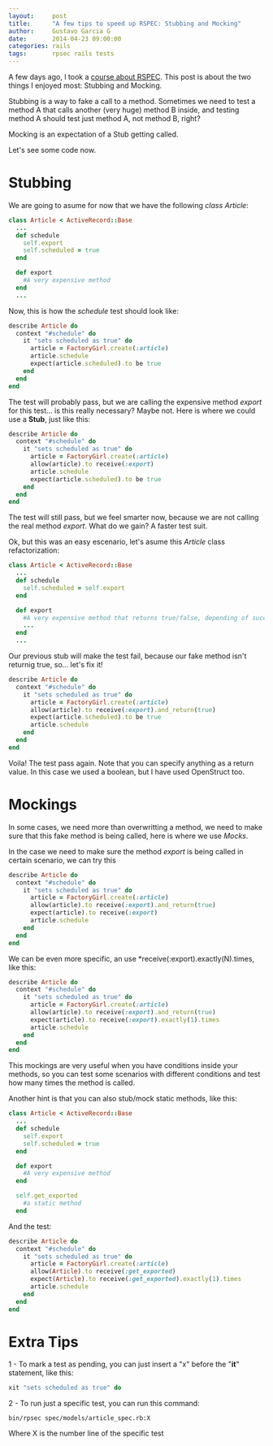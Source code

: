 ```yaml
---
layout:     post
title:      "A few tips to speed up RSPEC: Stubbing and Mocking"
author:     Gustavo Garcia G
date:       2014-04-23 09:00:00
categories: rails
tags:       rpsec rails tests
---
```


A few days ago, I took a [course about RSPEC][rspec-codeschool]. This post is about the two things I enjoyed most: Stubbing and Mocking.

Stubbing is a way to fake a call to a method. Sometimes we need to test a method A that calls another (very huge) method B inside, and testing method A should test just method A, not method B, right?

Mocking is an expectation of a Stub getting called.

Let's see some code now.

<!-- more -->

Stubbing
========

We are going to asume for now that we have the following *class Article*:

```ruby
class Article < ActiveRecord::Base
  ...
  def schedule
    self.export
    self.scheduled = true
  end

  def export
    #A very expensive method    
  end
  ...
``` 

Now, this is how the *schedule* test should look like:

```ruby
describe Article do
  context "#schedule" do
    it "sets scheduled as true" do
      article = FactoryGirl.create(:article)
      article.schedule
      expect(article.scheduled).to be true
    end
  end
end

```

The test will probably pass, but we are calling the expensive method *export* for this test... is this really necessary? Maybe not. Here is where we could use a **Stub**, just like this:

```ruby
describe Article do
  context "#schedule" do
    it "sets scheduled as true" do
      article = FactoryGirl.create(:article)
      allow(article).to receive(:export)
      article.schedule
      expect(article.scheduled).to be true
    end
  end
end

```

The test will still pass, but we feel smarter now, because we are not calling the real method *export*. What do we gain? A faster test suit.

Ok, but this was an easy escenario, let's asume this *Article* class refactorization:

```ruby
class Article < ActiveRecord::Base
  ...
  def schedule
    self.scheduled = self.export
  end

  def export
    #A very expensive method that returns true/false, depending of success or failure at exporting
    ...    
  end
  ...
``` 

Our previous stub will make the test fail, because our fake method isn't returnig true, so... let's fix it!

```ruby
describe Article do
  context "#schedule" do
    it "sets scheduled as true" do
      article = FactoryGirl.create(:article)
      allow(article).to receive(:export).and_return(true)
      expect(article.scheduled).to be true
      article.schedule
    end
  end
end
```

Voila! The test pass again. Note that you can specify anything as a return value. In this case we used a boolean, but  I have used OpenStruct too.

Mockings
========

In some cases, we need more than overwritting a method, we need to make sure that this fake method is being called, here is where we use *Mocks*.

In the case we need to make sure the method *export* is being called in certain scenario, we can try this

```ruby
describe Article do
  context "#schedule" do
    it "sets scheduled as true" do
      article = FactoryGirl.create(:article)
      allow(article).to receive(:export).and_return(true)
      expect(article).to receive(:export)
      article.schedule
    end
  end
end
```

We can be even more specific, an use *receive(:export).exactly(N).times, like this:

```ruby
describe Article do
  context "#schedule" do
    it "sets scheduled as true" do
      article = FactoryGirl.create(:article)
      allow(article).to receive(:export).and_return(true)
      expect(article).to receive(:export).exactly(1).times
      article.schedule
    end
  end
end
```

This mockings are very useful when you have conditions inside your methods, so you can test some scenarios with different conditions and test how many times the method is called.

Another hint is that you can also stub/mock static methods, like this:

```ruby
class Article < ActiveRecord::Base
  ...
  def schedule
    self.export
    self.scheduled = true
  end

  def export
    #A very expensive method    
  end

  self.get_exported
    #a static method
  end
``` 
And the test:

```ruby
describe Article do
  context "#schedule" do
    it "sets scheduled as true" do
      article = FactoryGirl.create(:article)
      allow(Article).to receive(:get_exported)
      expect(Article).to receive(:get_exported).exactly(1).times
      article.schedule
    end
  end
end
```

Extra Tips
==========

1 - To mark a test as pending, you can just insert a "x" before the "**it**" statement, like this:

```ruby
xit "sets scheduled as true" do
```

2 - To run just a specific test, you can run this command:

```
bin/rpsec spec/models/article_spec.rb:X
``` 
Where X is the number line of the specific test

[rspec-codeschool]:   https://www.codeschool.com/courses/testing-with-rspec
